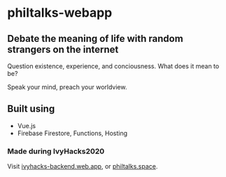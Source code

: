 # philtalks-webapp

## Debate the meaning of life with random strangers on the internet

Question existence, experience, and conciousness. What does it mean to be? 

Speak your mind, preach your worldview. 

## Built using
- Vue.js
- Firebase Firestore, Functions, Hosting

### Made during IvyHacks2020
Visit [ivyhacks-backend.web.app](ivyhacks-backend.web.app), or [philtalks.space](philtalks.space).
